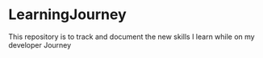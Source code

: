 # LearningJourney
This repository is to track and document the new skills I learn while on my developer Journey
